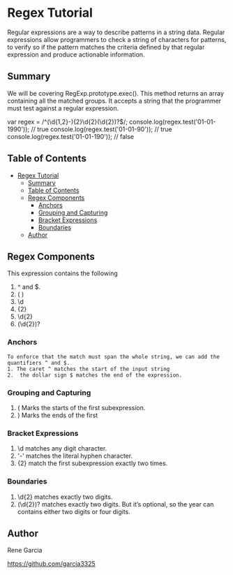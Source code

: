 # Regex Tutorial

Regular expressions are a way to describe patterns in a string data. Regular expressions allow programmers to check a string of characters for patterns, to verify so if the pattern matches the criteria defined by that regular expression and produce actionable information.

## Summary

We will be covering RegExp.prototype.exec().
This method returns an array containing all the matched groups. It accepts a string that the programmer must test against a regular expression.

var regex = /^(\d{1,2}-){2}\d{2}(\d{2})?$/;
console.log(regex.test('01-01-1990'));
// true
console.log(regex.test('01-01-90'));
// true
console.log(regex.test('01-01-190'));
// false


## Table of Contents

- [Regex Tutorial](#regex-tutorial)
  - [Summary](#summary)
  - [Table of Contents](#table-of-contents)
  - [Regex Components](#regex-components)
    - [Anchors](#anchors)
    - [Grouping and Capturing](#grouping-and-capturing)
    - [Bracket Expressions](#bracket-expressions)
    - [Boundaries](#boundaries)
  - [Author](#author)

## Regex Components

This expression contains the following
1.	^ and $. 
2.	( )
3.	\d 
4.	{2} 
5.	\d{2} 
6.	(\d{2})? 


### Anchors
	To enforce that the match must span the whole string, we can add the quantifiers ^ and $. 
    1. The caret ^ matches the start of the input string
    2.  the dollar sign $ matches the end of the expression.

### Grouping and Capturing
1. ( Marks the starts of the first subexpression.
2. 	) Marks the ends of the first 
   
### Bracket Expressions
1. 	\d matches any digit character.
2. '-' matches the literal hyphen character.
3. {2} match the first subexpression exactly two times.


### Boundaries
1. \d{2} matches exactly two digits.
2.	(\d{2})? matches exactly two digits. But it’s optional, so the year can contains either two digits or four digits.

## Author

Rene Garcia 

https://github.com/garcia3325
